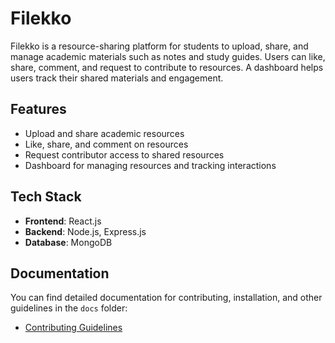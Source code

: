 # Filekko

Filekko is a resource-sharing platform for students to upload, share, and manage academic materials such as notes and study guides. Users can like, share, comment, and request to contribute to resources. A dashboard helps users track their shared materials and engagement.

## Features

- Upload and share academic resources
- Like, share, and comment on resources
- Request contributor access to shared resources
- Dashboard for managing resources and tracking interactions

## Tech Stack

- **Frontend**: React.js
- **Backend**: Node.js, Express.js
- **Database**: MongoDB

## Documentation

You can find detailed documentation for contributing, installation, and other guidelines in the `docs` folder:

- [Contributing Guidelines](./docs/CONTRIBUTING.md)
<!-- - [Installation Instructions](./docs/INSTALLATION.md)
- [API Reference](./docs/API_REFERENCE.md) -->